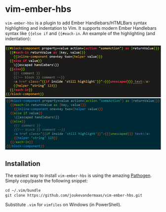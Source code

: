 # vim-ember-hbs

`vim-ember-hbs` is a plugin to add Ember Handlebars/HTMLBars syntax highlighting and
indentation to Vim. It supports modern Ember Handlebars syntax like `{{else if` and
`{{#each-in`. An example of the highlighting (and indentation):

![Badwolf theme](_badwolf.png)
![Solarized theme](_solarized.png)

## Installation

The easiest way to install `vim-ember-hbs` is using the amazing [Pathogen](https://github.com/tpope/vim-pathogen).
Simply copy/paste the following snippet:

```console
cd ~/.vim/bundle
git clone https://github.com/joukevandermaas/vim-ember-hbs.git
```

Substitute `.vim` for `vimfiles` on Windows (in PowerShell).

